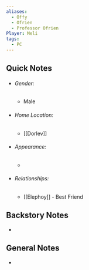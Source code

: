 ```yaml
---
aliases:
  - Offy
  - Ofrien
  - Professor Ofrien
Player: Meli
tags:
  - PC
---
```


## Quick Notes
- ###### Gender: 
	- Male
- ###### Home Location: 
	- [[Dorlev]]
- ###### Appearance:
	- 
- ###### Relationships: 
	- [[Elephoy]] - Best Friend


## Backstory Notes

- 


## General Notes

- 